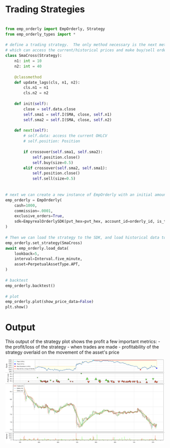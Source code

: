 # Trading Strategies

```python

from emp_orderly import EmpOrderly, Strategy
from emp_orderly_types import *

# define a trading strategy.  The only method necessary is the next method,
# which can access the current/historical prices and make buy/sell orders and limit orders.
class SmaCross(Strategy):
    n1: int = 10
    n2: int = 40

    @classmethod
    def update_lags(cls, n1, n2):
        cls.n1 = n1
        cls.n2 = n2

    def init(self):
        close = self.data.close
        self.sma1 = self.I(SMA, close, self.n1)
        self.sma2 = self.I(SMA, close, self.n2)

    def next(self):
        # self.data: access the current OHLCV
        # self.position: Position

        if crossover(self.sma1, self.sma2):
            self.position.close()
            self.buy(size=0.5)
        elif crossover(self.sma2, self.sma1):
            self.position.close()
            self.sell(size=0.5)


# next we can create a new instance of EmpOrderly with an initial amount of cash and a commission
emp_orderly = EmpOrderly(
    cash=1000,
    commission=.0001,
    exclusive_orders=True,
    sdk=EmpyrealOrderlySDK(pvt_hex=pvt_hex, account_id=orderly_id, is_testnet=True),
)

# Then we can load the strategy to the SDK, and load historical data to use for backtesting
emp_orderly.set_strategy(SmaCross)
await emp_orderly.load_data(
    lookback=5,
    interval=Interval.five_minute,
    asset=PerpetualAssetType.APT,
)

# backtest
emp_orderly.backtest()

# plot
emp_orderly.plot(show_price_data=False)
plt.show()
```

# Output

This output of the strategy plot shows the profit a few important metrics:
    - the profit/loss of the strategy
    - when trades are made
    - profitability of the strategy overlaid on the movement of the asset's price

![StrategyPlot](backtest_chart.png)
